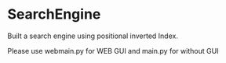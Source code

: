 # SearchEngine
Built a search engine using positional inverted Index.

Please use webmain.py for WEB GUI and main.py for without GUI
